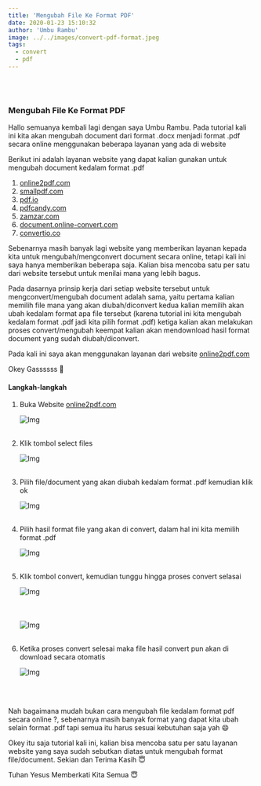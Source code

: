 ```yaml
---
title: 'Mengubah File Ke Format PDF'
date: 2020-01-23 15:10:32
author: 'Umbu Rambu'
image: ../../images/convert-pdf-format.jpeg
tags:
  - convert
  - pdf
---
```

<br><br>
<h3>Mengubah File Ke Format PDF</h3>

<p>Hallo semuanya kembali lagi dengan saya Umbu Rambu. Pada tutorial kali ini kita akan mengubah document dari format .docx menjadi format .pdf secara online menggunakan beberapa layanan yang ada di website</p>
<p>Berikut ini adalah layanan website yang dapat kalian gunakan untuk mengubah document kedalam format .pdf</p>
<ol>
	<li><a href="https://online2pdf.com/convert-docx-to-pdf" target="_blank">online2pdf.com</a></li>
	<li><a href="https://smallpdf.com/blog/docx-to-pdf" target="_blank">smallpdf.com</a></li>
	<li><a href="https://pdf.io/id/doc2pdf/" target="_blank">pdf.io</a></li>
	<li><a href="https://pdfcandy.com/" target="_blank">pdfcandy.com</a></li>
	<li><a href="https://www.zamzar.com/convert/docx-to-pdf/" target="_blank">zamzar.com</a></li>
	<li><a href="https://document.online-convert.com/convert-to-pdf" target="_blank">document.online-convert.com</a></li>
	<li><a href="https://convertio.co/id/document-converter/" target="_blank">convertio.co</a></li>
</ol>
<p>Sebenarnya masih banyak lagi website yang memberikan layanan kepada kita untuk mengubah/mengconvert document secara online, tetapi kali ini saya hanya memberikan beberapa saja. Kalian bisa mencoba satu per satu dari website tersebut untuk menilai mana yang lebih bagus.</p>
<p>Pada dasarnya prinsip kerja dari setiap website tersebut untuk mengconvert/mengubah document adalah sama, yaitu pertama kalian memilih file mana yang akan diubah/diconvert kedua kalian memilih akan ubah kedalam format apa file tersebut (karena tutorial ini kita mengubah kedalam format .pdf jadi kita pilih format .pdf) ketiga kalian akan melakukan proses convert/mengubah keempat kalian akan mendownload hasil format document yang sudah diubah/diconvert.</p>
<p>Pada kali ini saya akan menggunakan layanan dari website <a href="https://online2pdf.com/convert-docx-to-pdf" target="_blank">online2pdf.com</a></p>
<p>Okey Gassssss 💨</p>

<h4>Langkah-langkah</h4>
<ol>
	<li>
		<p>Buka Website <a href="https://online2pdf.com/convert-docx-to-pdf" target="_blank">online2pdf.com</a></p>
		<img src="https://firebasestorage.googleapis.com/v0/b/unkriswina-informers.appspot.com/o/assets%2Fimg%2FScreenshot%20from%202020-01-23%2015-38-564.png?alt=media&token=05214055-4e32-4ca5-928b-cc3aa4ce069b" alt="Img" class="img-fluid">
	</li> <br>
	<li>
		<p>Klik tombol select files</p>
		<img src="https://firebasestorage.googleapis.com/v0/b/unkriswina-informers.appspot.com/o/assets%2Fimg%2FScreenshot%20from%202020-01-23%2015-38-56.png?alt=media&token=74b75289-b5b5-4be9-aa0f-2c3e2d817a65" alt="Img" class="img-fluid">
	</li> <br>
	<li>
		<p>Pilih file/document yang akan diubah kedalam format .pdf kemudian klik ok</p>
		<img src="https://firebasestorage.googleapis.com/v0/b/unkriswina-informers.appspot.com/o/assets%2Fimg%2FScreenshot%20from%202020-01-23%2015-40-27.png?alt=media&token=752e7d66-1d90-426f-b5ec-99c95b6b359f" alt="Img" class="img-fluid">
	</li> <br>
	<li>
		<p>Pilih hasil format file yang akan di convert, dalam hal ini kita memilih format .pdf</p>
		<img src="https://firebasestorage.googleapis.com/v0/b/unkriswina-informers.appspot.com/o/assets%2Fimg%2FScreenshot%20from%202020-01-23%2015-40-56.png?alt=media&token=28a4a3bb-517d-43f1-a286-0981095a8d5c" alt="Img" class="img-fluid">
	</li> <br>
	<li>
		<p>Klik tombol convert, kemudian tunggu hingga proses convert selasai</p>
		<img src="https://firebasestorage.googleapis.com/v0/b/unkriswina-informers.appspot.com/o/assets%2Fimg%2FScreenshot%20from%202020-01-23%2015-41-02.png?alt=media&token=106c790c-b6bb-45e2-bf2d-505683dfc35a" alt="Img" class="img-fluid">
		<br><br><br><br>
		<img src="https://firebasestorage.googleapis.com/v0/b/unkriswina-informers.appspot.com/o/assets%2Fimg%2FScreenshot%20from%202020-01-23%2015-41-11.png?alt=media&token=bb3e4619-f548-4b11-be66-cf5e82b48558" alt="Img" class="img-fluid">
	</li> <br>
	<li>
		<p>Ketika proses convert selesai maka file hasil convert pun akan di download secara otomatis</p>
		<img src="https://firebasestorage.googleapis.com/v0/b/unkriswina-informers.appspot.com/o/assets%2Fimg%2FScreenshot%20from%202020-01-23%2015-50-36.png?alt=media&token=47c2f68e-2573-4ed1-b23f-8bb9559447a5" alt="Img" class="img-fluid">
	</li>
</ol>
<br><br>
<p>Nah bagaimana mudah bukan cara mengubah file kedalam format pdf secara online ?, sebenarnya masih banyak format yang dapat kita ubah selain format .pdf tapi semua itu harus sesuai kebutuhan saja yah 😄</p>
<p>Okey itu saja tutorial kali ini, kalian bisa mencoba satu per satu layanan website yang saya sudah sebutkan diatas untuk mengubah format file/document. Sekian dan Terima Kasih 😇</p>
<p>Tuhan Yesus Memberkati Kita Semua 😇</p>